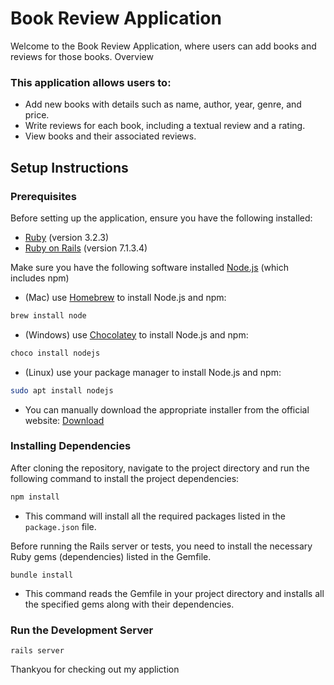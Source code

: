 # Book Review Application

Welcome to the Book Review Application, where users can add books and reviews for those books.
Overview

### This application allows users to:

- Add new books with details such as name, author, year, genre, and price.
- Write reviews for each book, including a textual review and a rating.
- View books and their associated reviews.



## Setup Instructions

### Prerequisites

Before setting up the application, ensure you have the following installed:

- [Ruby](https://www.ruby-lang.org/en/downloads/) (version 3.2.3)
- [Ruby on Rails](https://guides.rubyonrails.org/getting_started.html) (version 7.1.3.4)


Make sure you have the following software installed [Node.js](https://nodejs.org/) (which includes npm)
- (Mac) use [Homebrew](https://brew.sh/) to install Node.js and npm:
```sh
brew install node
```

- (Windows) use [Chocolatey](https://chocolatey.org/) to install Node.js and npm:
```sh
choco install nodejs
```

- (Linux) use your package manager to install Node.js and npm:
```sh
sudo apt install nodejs
```

- You can manually download the appropriate installer from the official website: [Download](https://nodejs.org/en/download/)

### Installing Dependencies

After cloning the repository, navigate to the project directory and run the following command to install the project dependencies:
```sh
npm install
```
- This command will install all the required packages listed in the `package.json` file.

Before running the Rails server or tests, you need to install the necessary Ruby gems (dependencies) listed in the Gemfile. 
```bundle
bundle install
```
- This command reads the Gemfile in your project directory and installs all the specified gems along with their dependencies. 

### Run the Development Server
```rails
rails server
```

Thankyou for checking out my appliction
